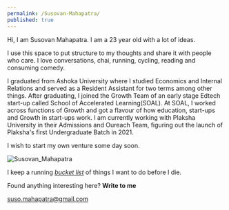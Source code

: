 ```yaml
---
permalink: /Susovan-Mahapatra/
published: true
---
```

Hi, I am Susovan Mahapatra. I am a 23 year old with a lot of ideas. 

I use this space to put structure to my thoughts and share it with people who care. I love conversations, chai, running, cycling, reading and consuming comedy.

I graduated from Ashoka University where I studied Economics and Internal Relations and served as a Resident Assistant for two terms among other things. After graduating, I joined the Growth Team of an early stage Edtech start-up called School of Accelerated Learning(SOAL). At SOAL, I worked across functions of Growth and got a flavour of how education, start-ups and Growth in start-ups work. I am currently working with Plaksha University in their Admissions and Oureach Team, figuring out the launch of Plaksha's first Undergraduate Batch in 2021.


I wish to start my own venture some day soon. 

![Susovan_Mahapatra]({{site.baseurl}}/images/Susovan_Mahapatra.jpg)

I keep a running <i>[bucket list](https://whysosuso.com/Susovan-Mahapatra-bucket-list/)</i> of things I want to do before I die. 

Found anything interesting here? **Write to me**

[suso.mahapatra@gmail.com](mailto:suso.mahapatra@gmail.com)

